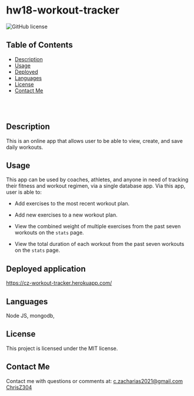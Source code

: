 # hw18-workout-tracker

![GitHub license](https://img.shields.io/badge/license-MIT-ff69b4.svg) <br />

## Table of Contents 

- [Description](#description)
- [Usage](#usage)
- [Deployed](#deployed-application)
- [Languages](#languages)
- [License](#license)
- [Contact Me](#contact-me)

<br />
<br />

## Description

 This is an online app that allows user to be able to view, create, and save daily workouts. 
<br />

## Usage

This app can be used by coaches, athletes, and anyone in need of tracking their fitness and workout regimen, via a single database app. Via this app, user is able to:

  * Add exercises to the most recent workout plan.

  * Add new exercises to a new workout plan.

  * View the combined weight of multiple exercises from the past seven workouts on the `stats` page.

  * View the total duration of each workout from the past seven workouts on the `stats` page.

## Deployed application
https://cz-workout-tracker.herokuapp.com/


## Languages

Node JS, mongodb,  <br />

## License

  This project is licensed under the MIT license. <br />



## Contact Me

Contact me with questions or comments at: 
c.zacharias2021@gmail.com <br /> 
[ChrisZ304](https://github.com/chrisz304) <br />
